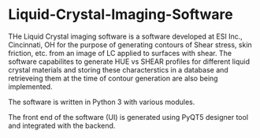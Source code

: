 # Liquid-Crystal-Imaging-Software

THe Liquid Crystal imaging software is a software developed at ESI Inc., Cincinnati, OH for the purpose of generating contours of Shear stress, skin friction, etc. from an image of LC applied to surfaces with shear. The software capabilites to generate HUE vs SHEAR profiles for different liquid crystal materials and storing these characterstics in a database and retrieveing them at the time of contour generation are also being implemented. 

The software is written in Python 3 with various modules.

The front end of the software (UI) is generated using PyQT5 designer tool and integrated with the backend.

